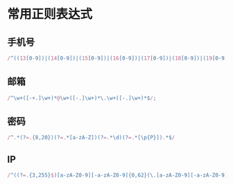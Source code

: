 # 常用正则表达式

## 手机号

```javascript
/^((13[0-9])|(14[0-9])|(15[0-9])|(16[0-9])|(17[0-9])|(18[0-9])|(19[0-9]))\d{8}$/
```

## 邮箱

```javascript
/^\w+([-+.]\w+)*@\w+([-.]\w+)*\.\w+([-.]\w+)*$/;
```
## 密码

```javascript
/^.*(?=.{8,20})(?=.*[a-zA-Z])(?=.*\d)(?=.*[\p{P}]).*$/
```
## IP

```javascript
/^((?=.{3,255}$)[a-zA-Z0-9][-a-zA-Z0-9]{0,62}(\.[a-zA-Z0-9][-a-zA-Z0-9]{0,62})+)(:\d{2,5})?$/
```
